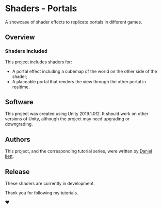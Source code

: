 # Shaders - Portals
A showcase of shader effects to replicate portals in different games.

## Overview

### Shaders Included

This project includes shaders for:
- A portal effect including a cubemap of the world on the other side of the shader;
- A placeable portal that renders the view through the other portal in realtime.

## Software

This project was created using Unity 2019.1.0f2. It should work on other versions of Unity, although the project may need upgrading or downgrading.

## Authors

This project, and the corresponding tutorial series, were written by [Daniel Ilett](https://danielilett.com/).

## Release

These shaders are currently in development.

Thank you for following my tutorials.

❤
